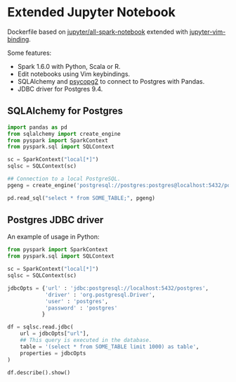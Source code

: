 # Extended Jupyter Notebook

Dockerfile based on
[jupyter/all-spark-notebook](https://github.com/jupyter/docker-stacks/tree/master/all-spark-notebook)
extended with
[jupyter-vim-binding](https://github.com/lambdalisue/jupyter-vim-binding).

Some features:

* Spark 1.6.0 with Python, Scala or R.
* Edit notebooks using Vim keybindings.
* SQLAlchemy and [psycopg2](http://initd.org/psycopg/) to connect to Postgres with
    Pandas.
* JDBC driver for Postgres 9.4.

## SQLAlchemy for Postgres

```python
import pandas as pd
from sqlalchemy import create_engine
from pyspark import SparkContext
from pyspark.sql import SQLContext

sc = SparkContext("local[*]")
sqlsc = SQLContext(sc)

## Connection to a local PostgreSQL.
pgeng = create_engine('postgresql://postgres:postgres@localhost:5432/postgres')

pd.read_sql("select * from SOME_TABLE;", pgeng)
```

## Postgres JDBC driver

An example of usage in Python:

```python
from pyspark import SparkContext
from pyspark.sql import SQLContext

sc = SparkContext("local[*]")
sqlsc = SQLContext(sc)

jdbcOpts = {'url' : 'jdbc:postgresql://localhost:5432/postgres',
            'driver' : 'org.postgresql.Driver',  
            'user' : 'postgres', 
            'password' : 'postgres'
           }

df = sqlsc.read.jdbc(
    url = jdbcOpts["url"],
    ## This query is executed in the database.
    table = '(select * from SOME_TABLE limit 1000) as table',
    properties = jdbcOpts
)

df.describe().show()
```

